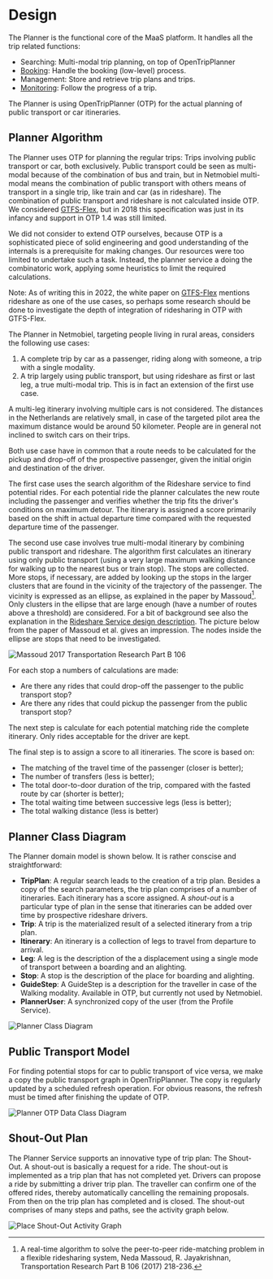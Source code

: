 # Design
The Planner is the functional core of the MaaS platform. It handles all the trip related functions:
* Searching: Multi-modal trip planning, on top of OpenTripPlanner
* [Booking](trip-booking.md): Handle the booking (low-level) process.
* Management: Store and retrieve trip plans and trips.
* [Monitoring](trip-monitoring.md): Follow the progress of a trip.

The Planner is using OpenTripPlanner (OTP) for the actual planning of public transport or car itineraries. 

## Planner Algorithm
The Planner uses OTP for planning the regular trips: Trips involving public transport or car, both exclusively. Public transport could be seen as multi-modal because of the combination of bus and train, but in Netmobiel multi-modal means the combination of public transport with others means of transport in a single trip, like train and car (as in rideshare). The combination of public transport and rideshare is not calculated inside OTP. We considered [GTFS-Flex](https://trid.trb.org/view/1858112), but in 2018 this specification was just in its infancy and support in OTP 1.4 was still limited. 

We did not consider to extend OTP ourselves, because OTP is a sophisticated piece of solid engineering and good understanding of the internals is a prerequisite for making changes. Our resources were too limited to undertake such a task. Instead, the planner service a doing the combinatoric work, applying some heuristics to limit the required calculations.

Note: As of writing this in 2022, the white paper on [GTFS-Flex](https://trid.trb.org/view/1858112) mentions rideshare as one of the use cases, so perhaps some research should be done to investigate the depth of integration of ridesharing in OTP with GTFS-Flex.

The Planner in Netmobiel, targeting people living in rural areas, considers the following use cases:
1. A complete trip by car as a passenger, riding along with someone, a trip with a single modality.
2. A trip largely using public transport, but using rideshare as first or last leg, a true multi-modal trip. This is in fact an extension of the first use case.

A multi-leg itinerary involving multiple cars is not considered. The distances in the Netherlands are relatively small, in case of the targeted pilot area the maximum distance would be around 50 kilometer. People are in general not inclined to switch cars on their trips. 

Both use case have in common that a route needs to be calculated for the pickup and drop-off of the prospective passenger, given the initial origin and destination of the driver.

The first case uses the search algorithm of the Rideshare service to find potential rides. For each potential ride the planner calculates the new route including the passenger and verifies whether the trip fits the driver's conditions on maximum detour. The itinerary is assigned a score primarily based on the shift in actual departure time compared with the requested departure time of the passenger.

The second use case involves true multi-modal itinerary by combining public transport and rideshare. The algorithm first calculates an itinerary using only public transport (using a very large maximum walking distance for walking up to the nearest bus or train stop). The stops are collected. More stops, if necessary, are added by looking up the stops in the larger clusters that are found in the vicinity of the trajectory of the passenger. The vicinity is expressed as an ellipse, as explained in the paper by Massoud[^1].  Only clusters in the ellipse that are large enough (have a number of routes above a threshold) are considered. For a bit of background see also the explanation in the [Rideshare Service design description](../../netmobiel-rideshare-ejb/doc/design.md). The picture below from the paper of Massoud et al. gives an impression. The nodes inside the ellipse are stops that need to be investigated.

![Massoud 2017 Transportation Research Part B 106](massoud-2017-ellipse.png)

For each stop a numbers of calculations are made:
* Are there any rides that could drop-off the passenger to the public transport stop?
* Are there any rides that could pickup the passenger from the public transport stop?

The next step is calculate for each potential matching ride the complete itinerary. Only rides acceptable for the driver are kept.

The final step is to assign a score to all itineraries. The score is based on:
* The matching of the travel time of the passenger (closer is better);
* The number of transfers (less is better);
* The total door-to-door duration of the trip, compared with the fasted route by car (shorter is better);
* The total waiting time between successive legs (less is better);
* The total walking distance (less is better)

## Planner Class Diagram

The Planner domain model is shown below. It is rather conscise and straightforward:
* **TripPlan**: A regular search leads to the creation of a trip plan. Besides a copy of the search parameters, the trip plan comprises of a number of itineraries. Each itinerary has a score assigned. A *shout-out* is a particular type of plan in the sense that itineraries can be added over time by prospective rideshare drivers.
* **Trip**: A trip is the materialized result of a selected itinerary from a trip plan.
* **Itinerary**: An itinerary is a collection of legs to travel from departure to arrival.
* **Leg**: A leg is the description of the a displacement using a single mode of transport between a boarding and an alighting.
* **Stop**: A stop is the description of the place for boarding and alighting.
* **GuideStep**: A GuideStep is a description for the traveller in case of the Walking modality. Available in OTP, but currently not used by Netmobiel.
* **PlannerUser**: A synchronized copy of the user (from the Profile Service).


![Planner Class Diagram](Planner-Class-Diagram.png)

## Public Transport Model
For finding potential stops for car to public transport of vice versa, we make a copy the public transport graph in OpenTripPlanner. The copy is regularly updated by a scheduled refresh operation. For obvious reasons, the refresh must be timed after finishing the update of OTP.

![Planner OTP Data Class Diagram](Planner-OTP-Data-Class-Diagram.png)

## Shout-Out Plan
The Planner Service supports an innovative type of trip plan: The Shout-Out. A shout-out is basically a request for a ride. The shout-out is implemented as a trip plan that has not completed yet. Drivers can propose a ride by submitting a driver trip plan. The traveller can confirm one of the offered rides, thereby automatically cancelling the remaining proposals. From then on the trip plan has completed and is closed. The shout-out comprises of many steps and paths, see the activity graph below.

![Place Shout-Out Activity Graph](Planner-Place-Shout-Out-ActivityGraph.png)

[^1]: A real-time algorithm to solve the peer-to-peer ride-matching problem in a flexible ridesharing system, Neda Massoud, R. Jayakrishnan, Transportation Research Part B 106 (2017) 218-236.